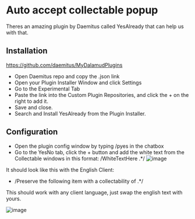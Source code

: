 # Auto accept collectable popup
Theres an amazing plugin by Daemitus called YesAlready that can help us with that.

## Installation

https://github.com/daemitus/MyDalamudPlugins

* Open Daemitus repo and copy the .json link
* Open your Plugin Installer Window and click Settings
* Go to the Experimental Tab
* Paste the link into the Custom Plugin Repositories, and click the + on the right to add it.
* Save and close.
* Search and Install YesAlready from the Plugin Installer.

## Configuration
* Open the plugin config window by typing /pyes in the chatbox
* Go to the YesNo tab, click the + button and add the white text from the Collectable windows in this format: /WhiteTextHere .*/
![image](https://user-images.githubusercontent.com/13919114/212225330-82ca14bf-44d5-4ab9-81c3-6eecef91159b.png)

It should look like this with the English Client: 
* /Preserve the following item with a collectability of .*/

This should work with any client language, just swap the english text with yours.

![image](https://user-images.githubusercontent.com/13919114/212226463-6a404648-6667-417d-a894-cb7e5b7bacd3.png)





